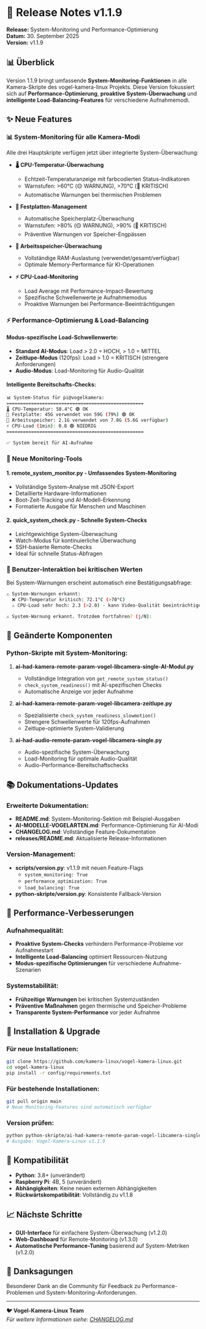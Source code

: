 # 🚀 Release Notes v1.1.9

**Release:** System-Monitoring und Performance-Optimierung  
**Datum:** 30. September 2025  
**Version:** v1.1.9  

## 📊 Überblick

Version 1.1.9 bringt umfassende **System-Monitoring-Funktionen** in alle Kamera-Skripte des vogel-kamera-linux Projekts. Diese Version fokussiert sich auf **Performance-Optimierung**, **proaktive System-Überwachung** und **intelligente Load-Balancing-Features** für verschiedene Aufnahmemodi.

## ✨ Neue Features

### 📊 System-Monitoring für alle Kamera-Modi
Alle drei Hauptskripte verfügen jetzt über integrierte System-Überwachung:

- **🌡️ CPU-Temperatur-Überwachung**
  - Echtzeit-Temperaturanzeige mit farbcodierten Status-Indikatoren
  - Warnstufen: >60°C (🟡 WARNUNG), >70°C (🔴 KRITISCH)
  - Automatische Warnungen bei thermischen Problemen

- **💾 Festplatten-Management** 
  - Automatische Speicherplatz-Überwachung
  - Warnstufen: >80% (🟡 WARNUNG), >90% (🔴 KRITISCH) 
  - Präventive Warnungen vor Speicher-Engpässen

- **🧠 Arbeitsspeicher-Überwachung**
  - Vollständige RAM-Auslastung (verwendet/gesamt/verfügbar)
  - Optimale Memory-Performance für KI-Operationen

- **⚡ CPU-Load-Monitoring**
  - Load Average mit Performance-Impact-Bewertung
  - Spezifische Schwellenwerte je Aufnahmemodus
  - Proaktive Warnungen bei Performance-Beeinträchtigungen

### ⚡ Performance-Optimierung & Load-Balancing

#### Modus-spezifische Load-Schwellenwerte:
- **Standard AI-Modus**: Load > 2.0 = HOCH, > 1.0 = MITTEL
- **Zeitlupe-Modus** (120fps): Load > 1.0 = KRITISCH (strengere Anforderungen)
- **Audio-Modus**: Load-Monitoring für Audio-Qualität

#### Intelligente Bereitschafts-Checks:
```bash
📊 System-Status für pi@vogelkamera:
==================================================
🌡️ CPU-Temperatur: 58.4°C 🟢 OK
💾 Festplatte: 45G verwendet von 59G (79%) 🟢 OK  
🧠 Arbeitsspeicher: 2.1G verwendet von 7.8G (5.6G verfügbar)
⚡ CPU-Load (1min): 0.8 🟢 NIEDRIG
==================================================

✅ System bereit für AI-Aufnahme
```

### 🔧 Neue Monitoring-Tools

#### 1. **remote_system_monitor.py** - Umfassendes System-Monitoring
- Vollständige System-Analyse mit JSON-Export
- Detaillierte Hardware-Informationen  
- Boot-Zeit-Tracking und AI-Modell-Erkennung
- Formatierte Ausgabe für Menschen und Maschinen

#### 2. **quick_system_check.py** - Schnelle System-Checks
- Leichtgewichtige System-Überwachung
- Watch-Modus für kontinuierliche Überwachung
- SSH-basierte Remote-Checks
- Ideal für schnelle Status-Abfragen

### 🚨 Benutzer-Interaktion bei kritischen Werten

Bei System-Warnungen erscheint automatisch eine Bestätigungsabfrage:
```bash
⚠️ System-Warnungen erkannt:
  ❌ CPU-Temperatur kritisch: 72.1°C (>70°C)
  ⚠️ CPU-Load sehr hoch: 2.3 (>2.0) - kann Video-Qualität beeinträchtigen

⚠️ System-Warnung erkannt. Trotzdem fortfahren? (j/N):
```

## 🔄 Geänderte Komponenten

### Python-Skripte mit System-Monitoring:
1. **ai-had-kamera-remote-param-vogel-libcamera-single-AI-Modul.py**
   - Vollständige Integration von `get_remote_system_status()`
   - `check_system_readiness()` mit AI-spezifischen Checks
   - Automatische Anzeige vor jeder Aufnahme

2. **ai-had-kamera-remote-param-vogel-libcamera-zeitlupe.py**  
   - Spezialisierte `check_system_readiness_slowmotion()` 
   - Strengere Schwellenwerte für 120fps-Aufnahmen
   - Zeitlupe-optimierte System-Validierung

3. **ai-had-audio-remote-param-vogel-libcamera-single.py**
   - Audio-spezifische System-Überwachung
   - Load-Monitoring für optimale Audio-Qualität
   - Audio-Performance-Bereitschaftschecks

## 📚 Dokumentations-Updates

### Erweiterte Dokumentation:
- **README.md**: System-Monitoring-Sektion mit Beispiel-Ausgaben
- **AI-MODELLE-VOGELARTEN.md**: Performance-Optimierung für AI-Modi  
- **CHANGELOG.md**: Vollständige Feature-Dokumentation
- **releases/README.md**: Aktualisierte Release-Informationen

### Version-Management:
- **scripts/version.py**: v1.1.9 mit neuen Feature-Flags
  - `system_monitoring: True`
  - `performance_optimization: True` 
  - `load_balancing: True`
- **python-skripte/__version__.py**: Konsistente Fallback-Version

## 🎯 Performance-Verbesserungen

### Aufnahmequalität:
- **Proaktive System-Checks** verhindern Performance-Probleme vor Aufnahmestart
- **Intelligente Load-Balancing** optimiert Ressourcen-Nutzung
- **Modus-spezifische Optimierungen** für verschiedene Aufnahme-Szenarien

### Systemstabilität:
- **Frühzeitige Warnungen** bei kritischen Systemzuständen  
- **Präventive Maßnahmen** gegen thermische und Speicher-Probleme
- **Transparente System-Performance** vor jeder Aufnahme

## 🔧 Installation & Upgrade

### Für neue Installationen:
```bash
git clone https://github.com/kamera-linux/vogel-kamera-linux.git
cd vogel-kamera-linux
pip install -r config/requirements.txt
```

### Für bestehende Installationen:
```bash
git pull origin main
# Neue Monitoring-Features sind automatisch verfügbar
```

### Version prüfen:
```bash
python python-skripte/ai-had-kamera-remote-param-vogel-libcamera-single-AI-Modul.py --version
# Ausgabe: Vogel-Kamera-Linux v1.1.9
```

## 🧪 Kompatibilität

- **Python**: 3.8+ (unverändert)
- **Raspberry Pi**: 4B, 5 (unverändert)
- **Abhängigkeiten**: Keine neuen externen Abhängigkeiten
- **Rückwärtskompatibilität**: Vollständig zu v1.1.8

## 📈 Nächste Schritte

- **GUI-Interface** für einfachere System-Überwachung (v1.2.0)
- **Web-Dashboard** für Remote-Monitoring (v1.3.0)
- **Automatische Performance-Tuning** basierend auf System-Metriken (v1.2.0)

## 🤝 Danksagungen

Besonderer Dank an die Community für Feedback zu Performance-Problemen und System-Monitoring-Anforderungen.

---

**🐦 Vogel-Kamera-Linux Team**  
*Für weitere Informationen siehe: [CHANGELOG.md](docs/CHANGELOG.md)*